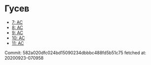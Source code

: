 # Гусев
- [7: AC](7.md)
- [8: AC](8.md)
- [9: AC](9.md)
- [10: AC](10.md)
- [11: AC](11.md)

Commit: 582a020dfc024bd15090234dbbbc488fd5b51c75
 fetched at: 20200923-070958
